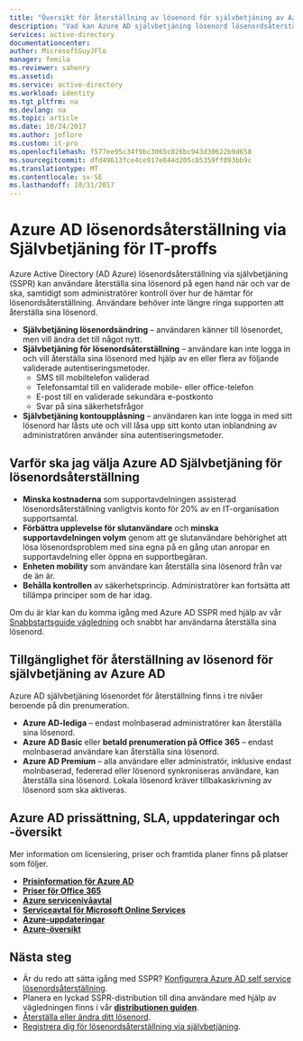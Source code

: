 ```yaml
---
title: "Översikt för återställning av lösenord för självbetjäning av Azure AD | Microsoft Docs"
description: "Vad kan Azure AD självbetjäning lösenord lösenordsåterställning gör för din organisation?"
services: active-directory
documentationcenter: 
author: MicrosoftGuyJFlo
manager: femila
ms.reviewer: sahenry
ms.assetid: 
ms.service: active-directory
ms.workload: identity
ms.tgt_pltfrm: na
ms.devlang: na
ms.topic: article
ms.date: 10/24/2017
ms.author: joflore
ms.custom: it-pro
ms.openlocfilehash: f577ee95c34f9bc3065c026bc943d30622b9d658
ms.sourcegitcommit: dfd49613fce4ce917e844d205c85359ff093bb9c
ms.translationtype: MT
ms.contentlocale: sv-SE
ms.lasthandoff: 10/31/2017
---
```

# <a name="azure-ad-self-service-password-reset-for-the-it-professional"></a>Azure AD lösenordsåterställning via Självbetjäning för IT-proffs

Azure Active Directory (AD Azure) lösenordsåterställning via självbetjäning (SSPR) kan användare återställa sina lösenord på egen hand när och var de ska, samtidigt som administratörer kontroll över hur de hämtar för lösenordsåterställning. Användare behöver inte längre ringa supporten att återställa sina lösenord.

* **Självbetjäning lösenordsändring** – användaren känner till lösenordet, men vill ändra det till något nytt.
* **Självbetjäning för lösenordsåterställning** – användare kan inte logga in och vill återställa sina lösenord med hjälp av en eller flera av följande validerade autentiseringsmetoder.
   * SMS till mobiltelefon validerad
   * Telefonsamtal till en validerade mobile- eller office-telefon
   * E-post till en validerade sekundära e-postkonto
   * Svar på sina säkerhetsfrågor
* **Självbetjäning kontoupplåsning** – användaren kan inte logga in med sitt lösenord har låsts ute och vill låsa upp sitt konto utan inblandning av administratören använder sina autentiseringsmetoder.

## <a name="why-choose-azure-ad-self-service-password-reset"></a>Varför ska jag välja Azure AD Självbetjäning för lösenordsåterställning

* **Minska kostnaderna** som supportavdelningen assisterad lösenordsåterställning vanligtvis konto för 20% av en IT-organisation supportsamtal. 
* **Förbättra upplevelse för slutanvändare** och **minska supportavdelningen volym** genom att ge slutanvändare behörighet att lösa lösenordsproblem med sina egna på en gång utan anropar en supportavdelning eller öppna en supportbegäran.
* **Enheten mobility** som användare kan återställa sina lösenord från var de än är.
* **Behålla kontrollen** av säkerhetsprincip. Administratörer kan fortsätta att tillämpa principer som de har idag.

Om du är klar kan du komma igång med Azure AD SSPR med hjälp av vår [Snabbstartsguide vägledning](active-directory-passwords-getting-started.md) och snabbt har användarna återställa sina lösenord.

## <a name="azure-ad-self-service-password-reset-availability"></a>Tillgänglighet för återställning av lösenord för självbetjäning av Azure AD

Azure AD självbetjäning lösenordet för återställning finns i tre nivåer beroende på din prenumeration.

* **Azure AD-lediga** – endast molnbaserad administratörer kan återställa sina lösenord.
* **Azure AD Basic** eller **betald prenumeration på Office 365** – endast molnbaserad användare kan återställa sina lösenord.
* **Azure AD Premium** – alla användare eller administratör, inklusive endast molnbaserad, federerad eller lösenord synkroniseras användare, kan återställa sina lösenord. Lokala lösenord kräver tillbakaskrivning av lösenord som ska aktiveras.

## <a name="azure-ad-pricing-sla-updates-and-roadmap"></a>Azure AD prissättning, SLA, uppdateringar och -översikt

Mer information om licensiering, priser och framtida planer finns på platser som följer.

* [**Prisinformation för Azure AD**](https://azure.microsoft.com/pricing/details/active-directory/)
* [**Priser för Office 365**](https://products.office.com/compare-all-microsoft-office-products?tab=2)
* [**Azure servicenivåavtal**](https://azure.microsoft.com/support/legal/sla/)
* [**Serviceavtal för Microsoft Online Services**](http://go.microsoft.com/fwlink/?LinkID=272026&clcid=0x409)
* [**Azure-uppdateringar**](https://azure.microsoft.com/updates/)
* [**Azure-översikt**](https://www.microsoft.com/cloud-platform/roadmap-recently-available)

## <a name="next-steps"></a>Nästa steg

* Är du redo att sätta igång med SSPR? [Konfigurera Azure AD self service lösenordsåterställning](active-directory-passwords-getting-started.md).
* Planera en lyckad SSPR-distribution till dina användare med hjälp av vägledningen finns i vår [ **distributionen guiden**](active-directory-passwords-best-practices.md).
* [Återställa eller ändra ditt lösenord](active-directory-passwords-update-your-own-password.md).
* [Registrera dig för lösenordsåterställning via självbetjäning](active-directory-passwords-reset-register.md).